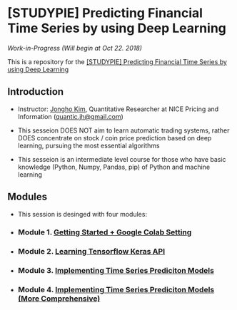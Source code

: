 # [STUDYPIE] Predicting Financial Time Series by using Deep Learning

*Work-in-Progress (Will begin at Oct 22. 2018)*

This is a repository for the [[STUDYPIE] Predicting Financial Time Series by using Deep Learning](https://studypie.co/course/machine-learning/price_predict/)

## Introduction
- Instructor: [Jongho Kim](https://jonghkim.github.io/), Quantitative Researcher at NICE Pricing and Information (quantic.jh@gmail.com)

- This sesseion DOES NOT aim to learn automatic trading systems, rather DOES concentrate on stock / coin price prediction based on deep learning, pursuing the most essential algorithms

- This sesseion is an intermediate level course for those who have basic knowledge (Python, Numpy, Pandas, pip) of Python and machine learning
    
## Modules
- This session is desinged with four modules:

- ### Module 1. [Getting Started + Google Colab Setting](https://github.com/jonghkim/financial-time-series-prediction/tree/master/Module1)

- ### Module 2. [Learning Tensorflow Keras API](https://github.com/jonghkim/financial-time-series-prediction/tree/master/Module2)

- ### Module 3. [Implementing Time Series Prediciton Models](https://github.com/jonghkim/financial-time-series-prediction/tree/master/Module3)

- ### Module 4. [Implementing Time Series Prediciton Models (More Comprehensive)](https://github.com/jonghkim/financial-time-series-prediction/tree/master/Module4)